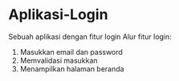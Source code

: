 # Aplikasi-Login
Sebuah aplikasi dengan fitur login
Alur fitur login:
1. Masukkan email dan password
2. Memvalidasi masukkan
3. Menampilkan halaman beranda
